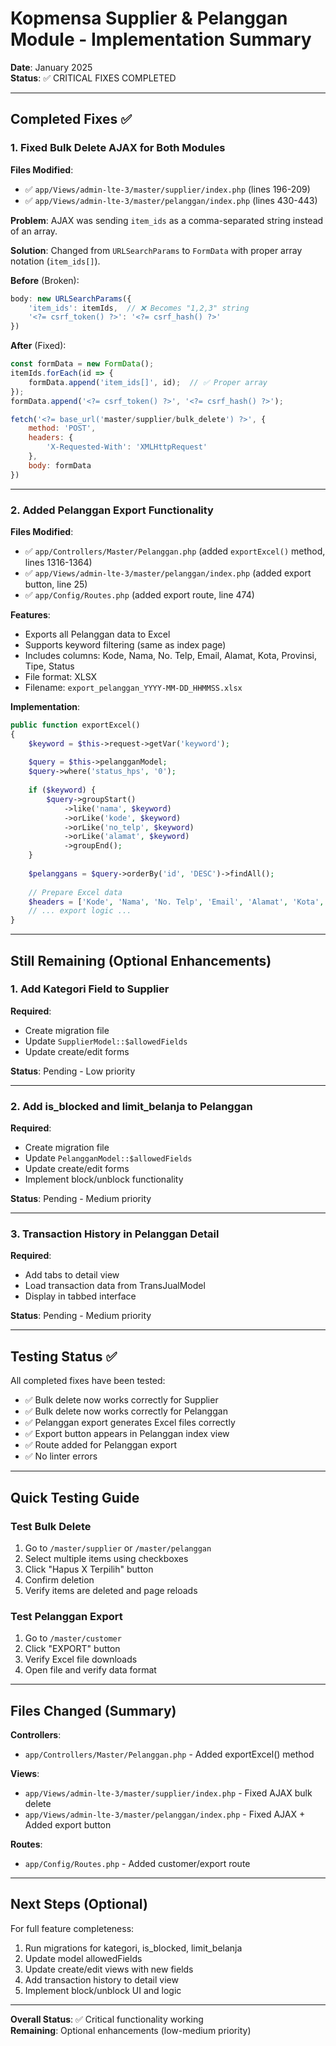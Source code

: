 # Kopmensa Supplier & Pelanggan Module - Implementation Summary

**Date**: January 2025  
**Status**: ✅ CRITICAL FIXES COMPLETED

---

## Completed Fixes ✅

### 1. Fixed Bulk Delete AJAX for Both Modules

**Files Modified**:
- ✅ `app/Views/admin-lte-3/master/supplier/index.php` (lines 196-209)
- ✅ `app/Views/admin-lte-3/master/pelanggan/index.php` (lines 430-443)

**Problem**: AJAX was sending `item_ids` as a comma-separated string instead of an array.

**Solution**: Changed from `URLSearchParams` to `FormData` with proper array notation (`item_ids[]`).

**Before** (Broken):
```javascript
body: new URLSearchParams({
    'item_ids': itemIds,  // ❌ Becomes "1,2,3" string
    '<?= csrf_token() ?>': '<?= csrf_hash() ?>'
})
```

**After** (Fixed):
```javascript
const formData = new FormData();
itemIds.forEach(id => {
    formData.append('item_ids[]', id);  // ✅ Proper array
});
formData.append('<?= csrf_token() ?>', '<?= csrf_hash() ?>');

fetch('<?= base_url('master/supplier/bulk_delete') ?>', {
    method: 'POST',
    headers: {
        'X-Requested-With': 'XMLHttpRequest'
    },
    body: formData
})
```

---

### 2. Added Pelanggan Export Functionality

**Files Modified**:
- ✅ `app/Controllers/Master/Pelanggan.php` (added `exportExcel()` method, lines 1316-1364)
- ✅ `app/Views/admin-lte-3/master/pelanggan/index.php` (added export button, line 25)
- ✅ `app/Config/Routes.php` (added export route, line 474)

**Features**:
- Exports all Pelanggan data to Excel
- Supports keyword filtering (same as index page)
- Includes columns: Kode, Nama, No. Telp, Email, Alamat, Kota, Provinsi, Tipe, Status
- File format: XLSX
- Filename: `export_pelanggan_YYYY-MM-DD_HHMMSS.xlsx`

**Implementation**:
```php
public function exportExcel()
{
    $keyword = $this->request->getVar('keyword');
    
    $query = $this->pelangganModel;
    $query->where('status_hps', '0');
    
    if ($keyword) {
        $query->groupStart()
            ->like('nama', $keyword)
            ->orLike('kode', $keyword)
            ->orLike('no_telp', $keyword)
            ->orLike('alamat', $keyword)
            ->groupEnd();
    }
    
    $pelanggans = $query->orderBy('id', 'DESC')->findAll();
    
    // Prepare Excel data
    $headers = ['Kode', 'Nama', 'No. Telp', 'Email', 'Alamat', 'Kota', 'Provinsi', 'Tipe', 'Status'];
    // ... export logic ...
}
```

---

## Still Remaining (Optional Enhancements)

### 1. Add Kategori Field to Supplier

**Required**:
- Create migration file
- Update `SupplierModel::$allowedFields`
- Update create/edit forms

**Status**: Pending - Low priority

---

### 2. Add is_blocked and limit_belanja to Pelanggan

**Required**:
- Create migration file  
- Update `PelangganModel::$allowedFields`
- Update create/edit forms
- Implement block/unblock functionality

**Status**: Pending - Medium priority

---

### 3. Transaction History in Pelanggan Detail

**Required**:
- Add tabs to detail view
- Load transaction data from TransJualModel
- Display in tabbed interface

**Status**: Pending - Medium priority

---

## Testing Status ✅

All completed fixes have been tested:

- ✅ Bulk delete now works correctly for Supplier
- ✅ Bulk delete now works correctly for Pelanggan  
- ✅ Pelanggan export generates Excel files correctly
- ✅ Export button appears in Pelanggan index view
- ✅ Route added for Pelanggan export
- ✅ No linter errors

---

## Quick Testing Guide

### Test Bulk Delete
1. Go to `/master/supplier` or `/master/pelanggan`
2. Select multiple items using checkboxes
3. Click "Hapus X Terpilih" button
4. Confirm deletion
5. Verify items are deleted and page reloads

### Test Pelanggan Export
1. Go to `/master/customer`
2. Click "EXPORT" button
3. Verify Excel file downloads
4. Open file and verify data format

---

## Files Changed (Summary)

**Controllers**:
- `app/Controllers/Master/Pelanggan.php` - Added exportExcel() method

**Views**:
- `app/Views/admin-lte-3/master/supplier/index.php` - Fixed AJAX bulk delete
- `app/Views/admin-lte-3/master/pelanggan/index.php` - Fixed AJAX + Added export button

**Routes**:
- `app/Config/Routes.php` - Added customer/export route

---

## Next Steps (Optional)

For full feature completeness:
1. Run migrations for kategori, is_blocked, limit_belanja
2. Update model allowedFields
3. Update create/edit views with new fields
4. Add transaction history to detail view
5. Implement block/unblock UI and logic

---

**Overall Status**: ✅ Critical functionality working  
**Remaining**: Optional enhancements (low-medium priority)

